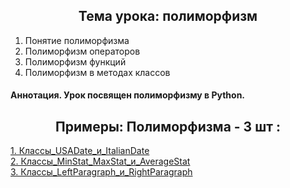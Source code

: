 <h2 style="text-align:center">Тема урока: полиморфизм</h2>

1. Понятие полиморфизма
2. Полиморфизм операторов
3. Полиморфизм функций
4. Полиморфизм в методах классов

#### Аннотация. Урок посвящен полиморфизму в Python.
<h2 style="text-align:center"> Примеры: Полиморфизма - 3 шт :</h2>

<div>
<a href="https://github.com/kolesnikovvitaliy/pokolenie_python_oop/tree/main/7_Наследование_и_полиморфизм/7_7_Полиморфизм/7_7_11_Классы_USADate_и_ItalianDate">1. Классы_USADate_и_ItalianDate</a>  &nbsp; 
</div>
<div>
<a href="https://github.com/kolesnikovvitaliy/pokolenie_python_oop/tree/main/7_Наследование_и_полиморфизм/7_7_Полиморфизм/7_7_12_Классы_MinStat_MaxStat_и_AverageStat">2. Классы_MinStat_MaxStat_и_AverageStat</a>  &nbsp; 
</div>
<div>
<a href="https://github.com/kolesnikovvitaliy/pokolenie_python_oop/tree/main/7_Наследование_и_полиморфизм/7_7_Полиморфизм/7_7_13_Классы_LeftParagraph_и_RightParagraph">3. Классы_LeftParagraph_и_RightParagraph</a>  &nbsp; 
</div>
